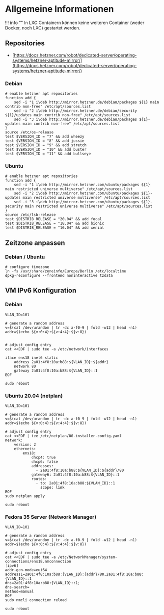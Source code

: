 # Allgemeine Informationen

!!! info ""
    In LXC Containern können keine weiteren Container (weder Docker, noch LXC) gestartet werden.

## Repositories
* [https://docs.hetzner.com/robot/dedicated-server/operating-systems/hetzner-aptitude-mirror/](https://docs.hetzner.com/robot/dedicated-server/operating-systems/hetzner-aptitude-mirror/)

### Debian
```shell
# enable hetzner apt repositories
function add {
    sed -i "1 i\deb http://mirror.hetzner.de/debian/packages ${1} main contrib non-free" /etc/apt/sources.list
    sed -i "2 i\deb http://mirror.hetzner.de/debian/security ${1}/updates main contrib non-free" /etc/apt/sources.list
    sed -i "3 i\deb http://mirror.hetzner.de/debian/packages ${1}-updates main contrib non-free" /etc/apt/sources.list
}
source /etc/os-release  
test $VERSION_ID = "7" && add wheezy
test $VERSION_ID = "8" && add jussie
test $VERSION_ID = "9" && add stretch
test $VERSION_ID = "10" && add buster
test $VERSION_ID = "11" && add bullseye
```

### Ubuntu
```shell
# enable hetzner apt repositories
function add {
    sed -i "1 i\deb http://mirror.hetzner.com/ubuntu/packages ${1} main restricted universe multiverse" /etc/apt/sources.list
    sed -i "2 i\deb http://mirror.hetzner.com/ubuntu/packages ${1}-updates main restricted universe multiverse" /etc/apt/sources.list
    sed -i "3 i\deb http://mirror.hetzner.com/ubuntu/packages ${1}-security main restricted universe multiverse" /etc/apt/sources.list
}
source /etc/lsb-release
test $DISTRIB_RELEASE = "20.04" && add focal
test $DISTRIB_RELEASE = "18.04" && add bionic
test $DISTRIB_RELEASE = "16.04" && add xenial
```

## Zeitzone anpassen
### Debian / Ubuntu
```shell
# configure timezone
ln -fs /usr/share/zoneinfo/Europe/Berlin /etc/localtime
dpkg-reconfigure --frontend noninteractive tzdata
```

## VM IPv6 Konfiguration
### Debian
```shell
VLAN_ID=101

# generate a random address
v=$(cat /dev/urandom | tr -dc a-f0-9 | fold -w12 | head -n1)
addr=$(echo ${v:0:4}:${v:4:4}:${v:8})


# adjust config entry
cat <<EOF | sudo tee -a /etc/network/interfaces

iface ens18 inet6 static
    address 2a01:4f8:10a:b88:${VLAN_ID}:${addr}
    network 80
    gateway 2a01:4f8:10a:b88:${VLAN_ID}::1
EOF

sudo reboot
```

### Ubuntu 20.04 (netplan)
```shell
VLAN_ID=101

# generate a random address
v=$(cat /dev/urandom | tr -dc a-f0-9 | fold -w12 | head -n1)
addr=$(echo ${v:0:4}:${v:4:4}:${v:8})

# adjust config entry
cat <<EOF | tee /etc/netplan/00-installer-config.yaml
network:
    version: 2
    ethernets:
        ens18:
            dhcp4: true
            dhcp6: false
            addresses:
              - 2a01:4f8:10a:b88:${VLAN_ID}:${addr}/80
            gateway6: 2a01:4f8:10a:b88:${VLAN_ID}::1 
            routes:
              - to: 2a01:4f8:10a:b88:${VLAN_ID}::1
                scope: link
EOF
sudo netplan apply

sudo reboot
```

### Fedora 35 Server (Network Manager)
```shell
VLAN_ID=101

# generate a random address
v=$(cat /dev/urandom | tr -dc a-f0-9 | fold -w12 | head -n1)
addr=$(echo ${v:0:4}:${v:4:4}:${v:8})

# adjust config entry
cat <<EOF | sudo tee -a /etc/NetworkManager/system-connections/ens18.nmconnection
[ipv6]
addr-gen-mode=eui64
address1=2a01:4f8:10a:b88:{VLAN_ID}:{addr}/80,2a01:4f8:10a:b88:{VLAN_ID}::1
dns=2a01:4f8:10a:b88:{VLAN_ID}::1;
dns-search=
method=manual
EOF
sudo nmcli connection reload

sudo reboot
```